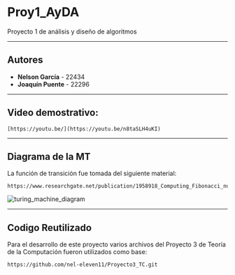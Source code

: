 # Proy1_AyDA

Proyecto 1 de análisis y diseño de algoritmos

--- 

## Autores

- **Nelson García** - 22434
- **Joaquín Puente** - 22296

---

## Video demostrativo:

```Youtube 
[https://youtu.be/](https://youtu.be/n8taSLH4uKI)
```



---

## Diagrama de la MT

La función de transición fue tomada del siguiente material:

```Link
https://www.researchgate.net/publication/1958918_Computing_Fibonacci_numbers_on_a_Turing_Machine
```

![turing_machine_diagram](https://github.com/user-attachments/assets/1fb19eb6-5809-45b8-9f77-593e46be4504)

---

## Codigo Reutilizado

Para el desarrollo de este proyecto varios archivos del Proyecto 3 de Teoría de la Computación fueron utilizados como base:

```Github
https://github.com/nel-eleven11/Proyecto3_TC.git
```
